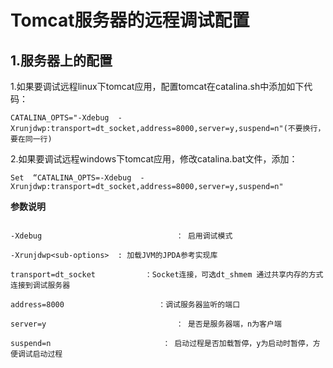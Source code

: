 # Tomcat服务器的远程调试配置

## 1.服务器上的配置
1.如果要调试远程linux下tomcat应用，配置tomcat在catalina.sh中添加如下代码：


```
CATALINA_OPTS="-Xdebug  -Xrunjdwp:transport=dt_socket,address=8000,server=y,suspend=n"(不要换行，要在同一行)
```

2.如果要调试远程windows下tomcat应用，修改catalina.bat文件，添加：


```
Set  “CATALINA_OPTS=-Xdebug  -Xrunjdwp:transport=dt_socket,address=8000,server=y,suspend=n"
```

**参数说明**

```

-Xdebug                              ： 启用调试模式

-Xrunjdwp<sub-options>  : 加载JVM的JPDA参考实现库

transport=dt_socket           ：Socket连接，可选dt_shmem 通过共享内存的方式连接到调试服务器

address=8000                     ：调试服务器监听的端口

server=y                             ： 是否是服务器端，n为客户端

suspend=n                         ： 启动过程是否加载暂停，y为启动时暂停，方便调试启动过程
```












 



